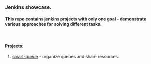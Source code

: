 ### Jenkins showcase.

#### This repo contains jenkins projects with only one goal - demonstrate various approaches for solving different tasks.  
<br>

#### Projects: 

1. [smart-queue](showcase/smart-queue/README.md) - organize queues and share resources.
